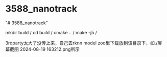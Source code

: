 
# 3588_nanotrack
"# 3588_nanotrack" 

mkdir build /
cd build /
cmake .. /
make -j5 /


3rdparty太大了没传上来，自己去rknn model zoo里下载放到该目录下，如./屏幕截图 2024-08-19 163212.png所示
